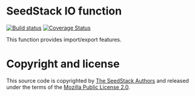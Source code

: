 # SeedStack IO function

[![Build status](https://travis-ci.org/seedstack/io-function.svg?branch=master)](https://travis-ci.org/seedstack/io-function) [![Coverage Status](https://coveralls.io/repos/seedstack/io-function/badge.svg?branch=master)](https://coveralls.io/r/seedstack/io-function?branch=master)

This function provides import/export features.

# Copyright and license

This source code is copyrighted by [The SeedStack Authors](https://github.com/seedstack/seedstack/blob/master/AUTHORS) and
released under the terms of the [Mozilla Public License 2.0](https://www.mozilla.org/MPL/2.0/).
